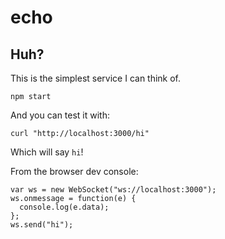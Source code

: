 # echo

## Huh?
This is the simplest service I can think of.

```
npm start
```

And you can test it with:

```
curl "http://localhost:3000/hi"
```

Which will say `hi`!

From the browser dev console:

```
var ws = new WebSocket("ws://localhost:3000");
ws.onmessage = function(e) {
  console.log(e.data);
};
ws.send("hi");
```
